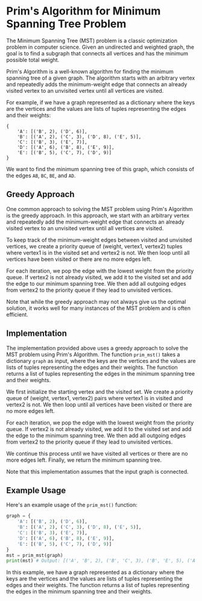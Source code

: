 # Prim's Algorithm for Minimum Spanning Tree Problem

The Minimum Spanning Tree (MST) problem is a classic optimization problem in computer science. Given an undirected and weighted graph, the goal is to find a subgraph that connects all vertices and has the minimum possible total weight.

Prim's Algorithm is a well-known algorithm for finding the minimum spanning tree of a given graph. The algorithm starts with an arbitrary vertex and repeatedly adds the minimum-weight edge that connects an already visited vertex to an unvisited vertex until all vertices are visited.

For example, if we have a graph represented as a dictionary where the keys are the vertices and the values are lists of tuples representing the edges and their weights:

```
{
    'A': [('B', 2), ('D', 6)],
    'B': [('A', 2), ('C', 3), ('D', 8), ('E', 5)],
    'C': [('B', 3), ('E', 7)],
    'D': [('A', 6), ('B', 8), ('E', 9)],
    'E': [('B', 5), ('C', 7), ('D', 9)]
}
```

We want to find the minimum spanning tree of this graph, which consists of the edges `AB`, `BC`, `BE`, and `AD`.

## Greedy Approach

One common approach to solving the MST problem using Prim's Algorithm is the greedy approach. In this approach, we start with an arbitrary vertex and repeatedly add the minimum-weight edge that connects an already visited vertex to an unvisited vertex until all vertices are visited.

To keep track of the minimum-weight edges between visited and unvisited vertices, we create a priority queue of (weight, vertex1, vertex2) tuples where vertex1 is in the visited set and vertex2 is not. We then loop until all vertices have been visited or there are no more edges left.

For each iteration, we pop the edge with the lowest weight from the priority queue. If vertex2 is not already visited, we add it to the visited set and add the edge to our minimum spanning tree. We then add all outgoing edges from vertex2 to the priority queue if they lead to unvisited vertices.

Note that while the greedy approach may not always give us the optimal solution, it works well for many instances of the MST problem and is often efficient.

## Implementation

The implementation provided above uses a greedy approach to solve the MST problem using Prim's Algorithm. The function `prim_mst()` takes a dictionary `graph` as input, where the keys are the vertices and the values are lists of tuples representing the edges and their weights. The function returns a list of tuples representing the edges in the minimum spanning tree and their weights.

We first initialize the starting vertex and the visited set. We create a priority queue of (weight, vertex1, vertex2) pairs where vertex1 is in visited and vertex2 is not. We then loop until all vertices have been visited or there are no more edges left.

For each iteration, we pop the edge with the lowest weight from the priority queue. If vertex2 is not already visited, we add it to the visited set and add the edge to the minimum spanning tree. We then add all outgoing edges from vertex2 to the priority queue if they lead to unvisited vertices.

We continue this process until we have visited all vertices or there are no more edges left. Finally, we return the minimum spanning tree.

Note that this implementation assumes that the input graph is connected.

## Example Usage

Here's an example usage of the `prim_mst()` function:

```python
graph = {
    'A': [('B', 2), ('D', 6)],
    'B': [('A', 2), ('C', 3), ('D', 8), ('E', 5)],
    'C': [('B', 3), ('E', 7)],
    'D': [('A', 6), ('B', 8), ('E', 9)],
    'E': [('B', 5), ('C', 7), ('D', 9)]
}
mst = prim_mst(graph)
print(mst) # Output: [('A', 'B', 2), ('B', 'C', 3), ('B', 'E', 5), ('A', 'D', 6)]
```

In this example, we have a graph represented as a dictionary where the keys are the vertices and the values are lists of tuples representing the edges and their weights. The function returns a list of tuples representing the edges in the minimum spanning tree and their weights.